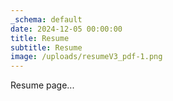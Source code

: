 ```yaml
---
_schema: default
date: 2024-12-05 00:00:00
title: Resume
subtitle: Resume
image: /uploads/resumeV3_pdf-1.png
---
```

Resume page...